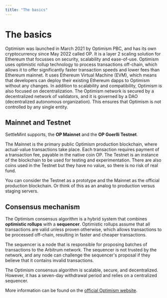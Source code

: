 ```yaml
---
title: "The basics"
---
```


# The basics

Optimism was launched in March 2021 by Optimism PBC, and has its own
cryptocurrency since May 2022 called OP. It is a layer 2 scaling solution for
Ethereum that focusses on security, scalability and ease-of-use. Optimism uses
optimistic rollup technology to process transactions off-chain, which allows it
to offer significantly faster transaction speeds and lower fees than Ethereum
mainnet. It uses Ethereum Virtual Machine (EVM), which means that developers can
deploy their existing Ethereum dapps to Optimism without any changes. In
addition to scalability and compatibility, Optimism is also focused on
decentralization. The Optimism network is secured by a decentralized network of
validators, and it is governed by a DAO (decentralized autonomous organization).
This ensures that Optimism is not controlled by any single entity.

## Mainnet and Testnet

SettleMint supports, the **OP Mainnet** and the **OP Goerlli Testnet**.

The Mainnet is the primary public Optimism production blockchain, where
actual-value transactions take place. Each transaction requires payment of a
transaction fee, payable in the native coin OP. The Testnet is an instance of
the blockchain to be used for testing and experimentation. There are also coins
used in the Testnet but they have no value, so there is no risk of real fund.

You can consider the Testnet as a prototype and the Mainnet as the official
production blockchain. Or think of this as an analog to production versus
staging servers.

## Consensus mechanism

The Optimism consensus algorithm is a hybrid system that combines **optimistic
rollups** with a **sequencer**. Optimistic rollups assume that all transactions
are valid unless proven otherwise, which allows transactions to be processed
off-chain, resulting in faster and cheaper transactions.

The sequencer is a node that is responsible for proposing batches of
transactions to the Arbitrum network. The sequencer is not trusted by the
network, and any node can challenge the sequencer's proposal if they believe
that it contains invalid transactions.

The Optimism consensus algorithm is scalable, secure, and decentralized.
However, it has a seven-day withdrawal period and relies on a centralized
sequencer.

More information can be found on the
[official Optimism website](https://console.optimism.io/).
